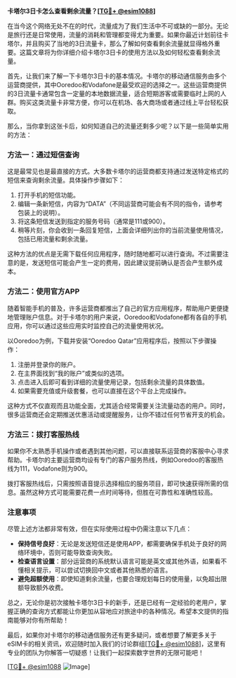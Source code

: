 **卡塔尔3日卡怎么查看剩余流量？[[TG💪+ @esim1088](https://t.me/s/esim1088)]**

在当今这个网络无处不在的时代，流量成为了我们生活中不可或缺的一部分。无论是旅行还是日常使用，流量的消耗和管理都变得尤为重要。如果你最近计划前往卡塔尔，并且购买了当地的3日流量卡，那么了解如何查看剩余流量就显得格外重要。这篇文章将为你详细介绍卡塔尔3日卡的使用方法以及如何轻松查看剩余流量。

首先，让我们来了解一下卡塔尔3日卡的基本情况。卡塔尔的移动通信服务由多个运营商提供，其中Ooredoo和Vodafone是最受欢迎的选择之一。这些运营商提供的3日流量卡通常包含一定量的本地数据流量，适合短期游客或需要临时上网的人群。购买这类流量卡非常方便，你可以在机场、各大商场或者通过线上平台轻松获取。

那么，当你拿到这张卡后，如何知道自己的流量还剩多少呢？以下是一些简单实用的方法：

### 方法一：通过短信查询

这是最常见也是最直接的方式。大多数卡塔尔的运营商都支持通过发送特定格式的短信来查询剩余流量。具体操作步骤如下：

1. 打开手机的短信功能。
2. 编辑一条新短信，内容为“DATA”（不同运营商可能会有不同的指令，请参考包装上的说明）。
3. 将这条短信发送到指定的服务号码（通常是111或900）。
4. 稍等片刻，你会收到一条回复短信，上面会详细列出你的当前流量使用情况，包括已用流量和剩余流量。

这种方法的优点是无需下载任何应用程序，随时随地都可以进行查询。不过需要注意的是，发送短信可能会产生一定的费用，因此建议提前确认是否会产生额外成本。

### 方法二：使用官方APP

随着智能手机的普及，许多运营商都推出了自己的官方应用程序，帮助用户更便捷地管理账户信息。对于卡塔尔的用户来说，Ooredoo和Vodafone都有各自的手机应用，你可以通过这些应用实时监控自己的流量使用状况。

以Ooredoo为例，下载并安装“Ooredoo Qatar”应用程序后，按照以下步骤操作：

1. 注册并登录你的账户。
2. 在主界面找到“我的账户”或类似的选项。
3. 点击进入后即可看到详细的流量使用记录，包括剩余流量的具体数值。
4. 如果需要充值或升级套餐，也可以直接在这个平台上完成操作。

这种方式不仅直观而且功能全面，尤其适合经常需要关注流量动态的用户。同时，很多运营商还会定期推送优惠活动或提醒服务，让你不错过任何节省开支的机会。

### 方法三：拨打客服热线

如果你不太熟悉手机操作或者遇到其他问题，可以直接联系运营商的客服中心寻求帮助。卡塔尔的主要运营商均设有专门的客户服务热线，例如Ooredoo的客服热线为111，Vodafone则为900。

拨打客服热线后，只需按照语音提示选择相应的服务项目，即可快速获得所需的信息。虽然这种方式可能需要花费一点时间等待，但胜在可靠性和准确性较高。

### 注意事项

尽管上述方法都非常有效，但在实际使用过程中仍需注意以下几点：

- **保持信号良好**：无论是发送短信还是使用APP，都需要确保手机处于良好的网络环境中，否则可能导致查询失败。
- **检查语言设置**：部分运营商的系统默认语言可能是英文或其他外语，如果看不懂相关提示，可以尝试切换回中文或者其他熟悉的语言。
- **避免超额使用**：即使知道剩余流量，也要合理规划每日的使用量，以免超出限额导致额外收费。

总之，无论你是初次接触卡塔尔3日卡的新手，还是已经有一定经验的老用户，掌握正确的查询方式都能让你更加从容地应对旅途中的各种情况。希望本文提供的指南能够对你有所帮助！

最后，如果你对卡塔尔的移动通信服务还有更多疑问，或者想要了解更多关于eSIM卡的相关资讯，欢迎随时加入我们的讨论群组[[TG💪+ @esim1088](https://t.me/s/esim1088)]，这里有专业的团队为你解答一切疑惑！让我们一起探索数字世界的无限可能吧！

[[TG💪+ @esim1088](https://t.me/s/esim1088) ![Image](https://i.postimg.cc/4NQfJmqS/Snipaste-2025-05-13-00-14-12.png)]